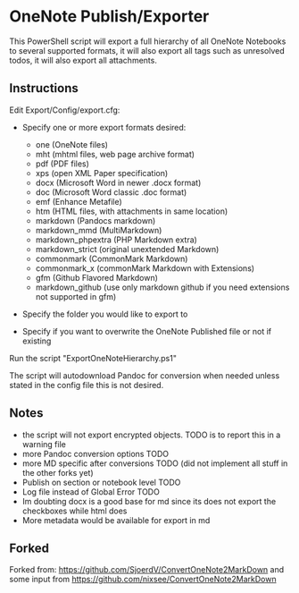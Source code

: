 # OneNote Publish/Exporter

This PowerShell script will export a full hierarchy of all OneNote Notebooks to several supported formats, it will also export all tags such as unresolved todos,
it will also export all attachments.

## Instructions

Edit Export/Config/export.cfg:

- Specify one or more export formats desired:

   - one (OneNote files)
   - mht (mhtml files, web page archive format)
   - pdf  (PDF files)
   - xps  (open XML Paper specification)
   - docx (Microsoft Word in newer .docx format)
   - doc  (Microsoft Word classic .doc format)
   - emf (Enhance Metafile)
   - htm (HTML files, with attachments in same location)
   - markdown (Pandocs markdown)
   - markdown_mmd (MultiMarkdown)
   - markdown_phpextra (PHP Markdown extra)
   - markdown_strict (original unextended Markdown)
   - commonmark (CommonMark Markdown)
   - commonmark_x (commonMark Markdown with Extensions)
   - gfm (Github Flavored Markdown)
   - markdown_github (use only markdown github if you need extensions not supported in gfm)

- Specify the folder you would like to export to
- Specify if you want to overwrite the OneNote Published file or not if existing

Run the script "ExportOneNoteHierarchy.ps1"

The script will autodownload Pandoc for conversion when needed unless stated in the config file this is not desired.

## Notes

- the script will not export encrypted objects. TODO is to report this in a warning file
- more Pandoc conversion options TODO
- more MD specific after conversions TODO (did not implement all stuff in the other forks yet)
- Publish on section or notebook level TODO
- Log file instead of Global Error TODO
- Im doubting docx is a good base for md since its does not export the checkboxes while html does
- More metadata would be available for export in md

## Forked

Forked from: https://github.com/SjoerdV/ConvertOneNote2MarkDown and some input from https://github.com/nixsee/ConvertOneNote2MarkDown